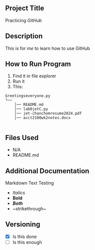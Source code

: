 ## Project Title

Practicing *GitHub* 

## Description

This is for _me_ to learn how to use GitHub

## How to Run Program 

1. Find it in file explorer
2. Run it
3. This:
```text
Greetingseveryone.py
└── 
    │── README.md
    │── lab0jetC.py
    │── jet-chanchomresume2024.pdf
    │── acct2100wk2notes.docx
   
```

## Files Used 

- N/A
- README.md

  
## Additional Documentation

Markdown Text Testing
- *Italics*
- **Bold**
- ***Both***
- ~strikethrough~

## Versioning

- [x] Is this done
- [ ] Is this enough
